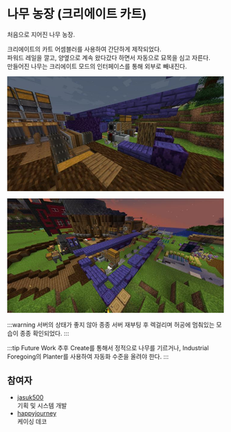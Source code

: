 # 나무 농장 (크리에이트 카트)

처음으로 지어진 나무 농장.  

크리에이트의 카트 어셈블러를 사용하여 간단하게 제작되었다.  
파워드 레일을 깔고, 양옆으로 계속 왔다갔다 하면서 자동으로 묘목을 심고 자른다.   
만들어진 나무는 크리에이트 모드의 인터페이스를 통해 외부로 빼내진다.

![이미지](../../asset/systems/tree_farm_create_cart/main.jpg)  

![asdf](../../asset/systems/tree_farm_create_cart/sub.jpg)

:::warning
서버의 상태가 좋지 않아 종종 서버 재부팅 후 렉걸리며 허공에 멈춰있는 모습이 종종 확인되었다.
:::

:::tip Future Work
추후 Create를 통해서 정적으로 나무를 기르거나, Industrial Foregoing의 Planter를 사용하여 자동화 수준을 올려야 한다.
:::

## 참여자
<!-- tag_source_open:link_list:member_contribute -->
- [jasuk500](../members/jasuk500.md)  
기획 및 시스템 개발
- [happyjourney](../members/happyjourney.md)  
케이싱 데코
<!-- tag_close -->